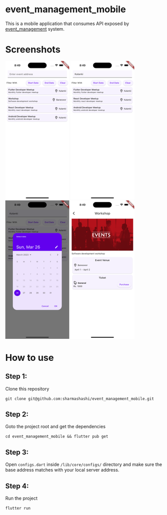 # event_management_mobile

This is a mobile application that consumes API exposed by [event_management](https://github.com/sharmashashi/event_management) system.


# Screenshots

<div class="row">
<img src = "./demo/image1.png" width=200></img>
<img src = "./demo/image2.png" width=200></img>
<img src = "./demo/image3.png" width=200></img>
<img src = "./demo/image4.png" width=200></img>

</div>

# How to use

## Step 1:

Clone this repository

```
git clone git@github.com:sharmashashi/event_management_mobile.git
```


## Step 2:

Goto the project root and get the dependencies

```
cd event_management_mobile && flutter pub get
```


## Step 3:

Open `configs.dart` inside `/lib/core/configs/` directory and make sure the base address matches with your local server address.


## Step 4:

Run the project

```
flutter run
```
